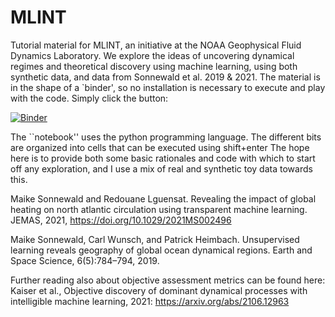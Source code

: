 # MLINT
Tutorial material for MLINT, an initiative at the NOAA Geophysical Fluid Dynamics Laboratory. We explore the ideas of uncovering dynamical regimes and theoretical discovery using machine learning, using both synthetic data, and data from Sonnewald et al. 2019 & 2021. The material is in the shape of a `binder', so no installation is necessary to execute and play with the code. Simply click the button:


[![Binder](https://mybinder.org/badge_logo.svg)](https://mybinder.org/v2/gh/maikejulie/MLINT/HEAD)

The ``notebook'' uses the python programming language. The different bits are organized into cells that can be executed using shift+enter
The hope here is to provide both some basic rationales and code with which to start off any exploration, and I use a mix of real and synthetic toy data towards this.


Maike Sonnewald and Redouane Lguensat. Revealing the impact of global heating on north atlantic circulation using transparent machine learning. JEMAS, 2021,  https://doi.org/10.1029/2021MS002496

Maike Sonnewald, Carl Wunsch, and Patrick Heimbach. Unsupervised learning reveals geography of global ocean dynamical regions. Earth and Space Science, 6(5):784–794, 2019.

Further reading also about objective assessment metrics can be found here: Kaiser et al., Objective discovery of dominant dynamical processes with intelligible machine learning, 2021: https://arxiv.org/abs/2106.12963
